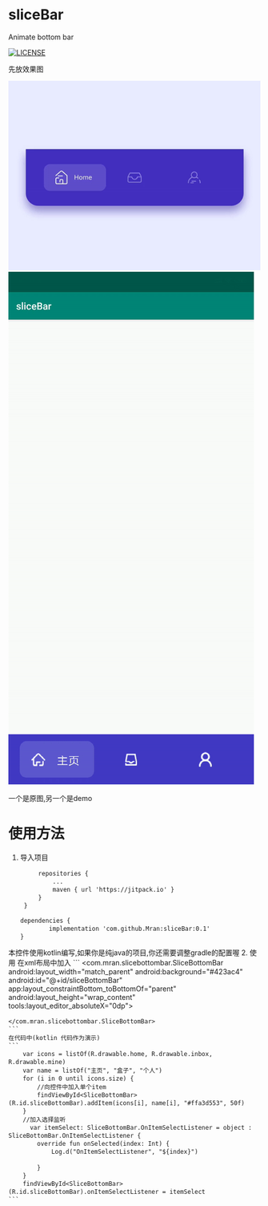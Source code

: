 # sliceBar

Animate bottom bar

[![LICENSE](https://img.shields.io/badge/license-Anti%20996-blue.svg)](https://github.com/996icu/996.ICU/blob/master/LICENSE)
    
先放效果图

![](https://github.com/Mran/sliceBar/blob/master/ezgif-1-b194a1e2259d.gif)
![](https://github.com/Mran/sliceBar/blob/master/ezgif-5-0a350aa1adfe.gif)

一个是原图,另一个是demo

# 使用方法
1. 导入项目
   ```allprojects {
		repositories {
			...
			maven { url 'https://jitpack.io' }
		}
	}
    ```
    ```
    dependencies {
	        implementation 'com.github.Mran:sliceBar:0.1'
	}
    ```
本控件使用kotlin编写,如果你是纯java的项目,你还需要调整gradle的配置喔
2. 使用
在xml布局中加入
    ```
    <com.mran.slicebottombar.SliceBottomBar android:layout_width="match_parent"
                                            android:background="#423ac4"
                                            android:id="@+id/sliceBottomBar"
                                            app:layout_constraintBottom_toBottomOf="parent"
                                            android:layout_height="wrap_content"
                                            tools:layout_editor_absoluteX="0dp">

    </com.mran.slicebottombar.SliceBottomBar>
    ```
    在代码中(kotlin 代码作为演示)
    ```
        var icons = listOf(R.drawable.home, R.drawable.inbox, R.drawable.mine)
        var name = listOf("主页", "盒子", "个人")
        for (i in 0 until icons.size) {
            //向控件中加入单个item
            findViewById<SliceBottomBar>(R.id.sliceBottomBar).addItem(icons[i], name[i], "#ffa3d553", 50f)
        }
        //加入选择监听
          var itemSelect: SliceBottomBar.OnItemSelectListener = object : SliceBottomBar.OnItemSelectListener {
            override fun onSelected(index: Int) {
                Log.d("OnItemSelectListener", "${index}")

            }
        }
        findViewById<SliceBottomBar>(R.id.sliceBottomBar).onItemSelectListener = itemSelect
    ```

